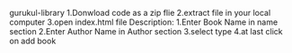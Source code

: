 gurukul-library
1.Donwload code as a zip flie
2.extract file in your local computer
3.open index.html file
Description:
1.Enter Book Name in name section 
2.Enter Author Name in Author section
3.select type
4.at last click on add book
